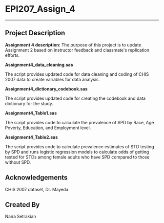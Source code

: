 # EPI207_Assign_4
------------------------------------

## Project Description
**Assignment 4 description:** The purpose of this project is to update Assignment 2 based on instructor feedback and classmate's replication efforts.

**Assignment4_data_cleaning.sas**

The script provides updated code for data cleaning and coding of CHIS 2007 data to create variables for data analysis.

**Assignment4_dictionary_codebook.sas**

The script provides updated code for creating the codebook and data dictionary for the study.

**Assignment4_Table1.sas**

The script provides code to calculate the prevalence of SPD by Race, Age Poverty, Education, and Employment level.

**Assignment4_Table2.sas**

The script provides code to calculate prevalence estimates of STD testing by SPD and runs logistic regression models to calculate odds of getting tested for STDs among female adults who have SPD compared to those without SPD. 

## Acknowledgements

CHIS 2007 dataset, Dr. Mayeda

## Created By
Naira Setrakian
